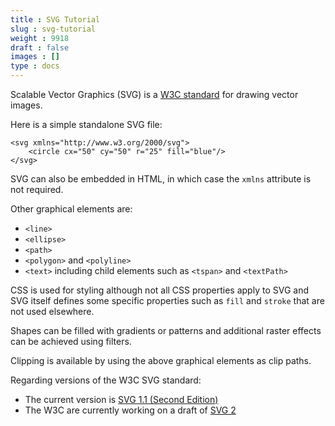 ```yaml
---
title : SVG Tutorial
slug : svg-tutorial
weight : 9918
draft : false
images : []
type : docs
---
```


Scalable Vector Graphics (SVG) is a [W3C standard](https://www.w3.org/TR/SVG/) for drawing vector images.

Here is a simple standalone SVG file:

    <svg xmlns="http://www.w3.org/2000/svg">
        <circle cx="50" cy="50" r="25" fill="blue"/>
    </svg>

SVG can also be embedded in HTML, in which case the `xmlns` attribute is not required.

Other graphical elements are:
- `<line>`
- `<ellipse>`
- `<path>`
- `<polygon>` and `<polyline>`
- `<text>` including child elements such as `<tspan>` and `<textPath>`

CSS is used for styling although not all CSS properties apply to SVG and SVG itself defines some specific properties such as `fill` and `stroke` that are not used elsewhere.

Shapes can be filled with gradients or patterns and additional raster effects can be achieved using filters.

Clipping is available by using the above graphical elements as clip paths.

Regarding versions of the W3C SVG standard:
 - The current version is [SVG 1.1 (Second Edition)](https://www.w3.org/TR/SVG11/) 
 - The W3C are currently working on a draft of [SVG 2](https://www.w3.org/TR/SVG2/)

